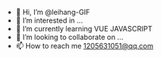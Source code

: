 - 👋 Hi, I’m @leihang-GIF
- 👀 I’m interested in ...
- 🌱 I’m currently learning VUE JAVASCRIPT
- 💞️ I’m looking to collaborate on ...
- 📫 How to reach me 1205631051@qq.com

<!---
leihang-GIF/leihang-GIF is a ✨ special ✨ repository because its `README.md` (this file) appears on your GitHub profile.
You can click the Preview link to take a look at your changes.
--->
